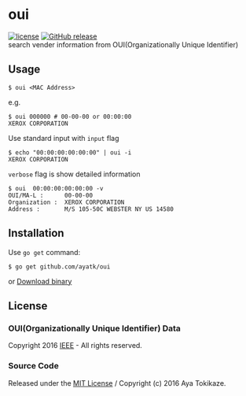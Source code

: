 oui
====
[![license](https://img.shields.io/github/license/ayatk/oui.svg?maxAge=2592000?style=flat-square)][license]
[![GitHub release](https://img.shields.io/github/release/ayatk/oui.svg?maxAge=2592000?style=flat-square)][download]  
search vender information from OUI(Organizationally Unique Identifier)

## Usage

    $ oui <MAC Address>

e.g.

    $ oui 000000 # 00-00-00 or 00:00:00
    XEROX CORPORATION

Use standard input with `input` flag

    $ echo "00:00:00:00:00:00" | oui -i
    XEROX CORPORATION

`verbose` flag is show detailed information

    $ oui  00:00:00:00:00:00 -v
    OUI/MA-L :      00-00-00
    Organization :  XEROX CORPORATION
    Address :       M/S 105-50C WEBSTER NY US 14580

## Installation
Use `go get` command:

    $ go get github.com/ayatk/oui

or [Download binary][download]


## License
### OUI(Organizationally Unique Identifier) Data
Copyright 2016 [IEEE][ieee] - All rights reserved.

### Source Code
Released under the [MIT License][license] /
Copyright (c) 2016 Aya Tokikaze.

[ieee]: http://www.ieee.org/
[license]: https://github.com/ayatk/oui/blob/master/LICENSE
[download]: https://github.com/ayatk/oui/releases
